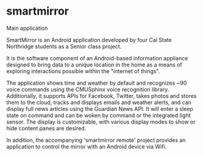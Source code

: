 # smartmirror
Main application

SmartMirror is an Android application developed by four Cal State Northridge students as a Senior
class project.

It is the software component of an Android-based information appliance designed to bring data
to a unique location in the home as a means of exploring interactions possible within the
"internet of things".

The application shows time and weather by default and recognizes ~90 voice commands using the CMUSphinx
voice recognition library. Additionally, it supports APIs for Facebook, Twitter, takes photos and stores
them to the cloud, tracks and displays emails and weather alerts, and can display full news articles
using the Guardian News API. It will enter a sleep state on command and can be woken by command or
the integrated light sensor. The display is customizable, with various display modes to show or hide
content panes are desired.

In addition, the accompanying 'smartmirror remote' project provides an application to control
the mirror with an Android device via Wifi.

